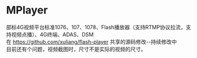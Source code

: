 # MPlayer
部标4G视频平台标准1076、107、1078、Flash播放器（支持RTMP协议拉流，支持视频点播）、4G终端、ADAS、DSM
</br>在 https://github.com/xuliang/flash-player 共享的源码修改--持续修改中
</br>目前还有个问题，视频截图时，尺寸不是实际的视频的尺寸。
